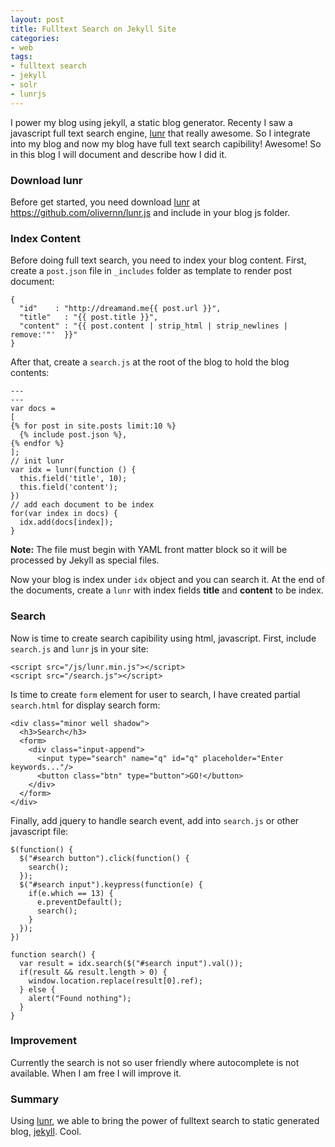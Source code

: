```yaml
---
layout: post
title: Fulltext Search on Jekyll Site
categories:
- web
tags:
- fulltext search
- jekyll
- solr
- lunrjs
---
```


I power my blog using jekyll, a static blog generator. Recenty I saw a javascript full text search engine, [lunr][lunr] that really awesome. So I integrate into my blog and now my blog have full text search capibility! Awesome! So in this blog I will document and describe how I did it.
<!--more-->

### Download lunr
Before get started, you need download [lunr][lunr] at https://github.com/olivernn/lunr.js and include in your blog js folder.

### Index Content
Before doing full text search, you need to index your blog content. First, create a `post.json` file in `_includes` folder as template to render post document:

~~~
{
  "id"    : "http://dreamand.me{{ post.url }}",
  "title"   : "{{ post.title }}",
  "content" : "{{ post.content | strip_html | strip_newlines | remove:'"'  }}"
}
~~~

After that, create a `search.js` at the root of the blog to hold the blog contents:

~~~
---
---
var docs = 
[ 
{% for post in site.posts limit:10 %}
  {% include post.json %},
{% endfor %}
];
// init lunr
var idx = lunr(function () {
  this.field('title', 10);
  this.field('content');
})
// add each document to be index
for(var index in docs) {
  idx.add(docs[index]);
}
~~~

**Note:** The file must begin with YAML front matter block so it will be processed by Jekyll as special files.

Now your blog is index under `idx` object and you can search it. At the end of the documents, create a `lunr` with index fields **title** and **content** to be index.

### Search
Now is time to create search capibility using html, javascript. First, include `search.js` and `lunr` js in your site:

~~~
<script src="/js/lunr.min.js"></script>
<script src="/search.js"></script>
~~~

Is time to create `form` element for user to search, I have created partial `search.html` for display search form:

~~~
<div class="minor well shadow">
  <h3>Search</h3>
  <form>
    <div class="input-append">
      <input type="search" name="q" id="q" placeholder="Enter keywords..."/>
      <button class="btn" type="button">GO!</button>
    </div>
  </form>
</div>
~~~

Finally, add jquery to handle search event, add into `search.js` or other javascript file:

~~~
$(function() {
  $("#search button").click(function() {
    search();
  });
  $("#search input").keypress(function(e) {
    if(e.which == 13) {
      e.preventDefault();
      search();
    }
  });
})

function search() {
  var result = idx.search($("#search input").val());
  if(result && result.length > 0) {
    window.location.replace(result[0].ref);
  } else {
    alert("Found nothing");
  }
}
~~~

### Improvement

Currently the search is not so user friendly where autocomplete is not available. When I am free I will improve it.

### Summary
Using [lunr][lunr], we able to bring the power of fulltext search to static generated blog, [jekyll][jekyll]. Cool.

[lunr]: https://github.com/olivernn/lunr.js
[jekyll]: http://jekyllrb.com/
